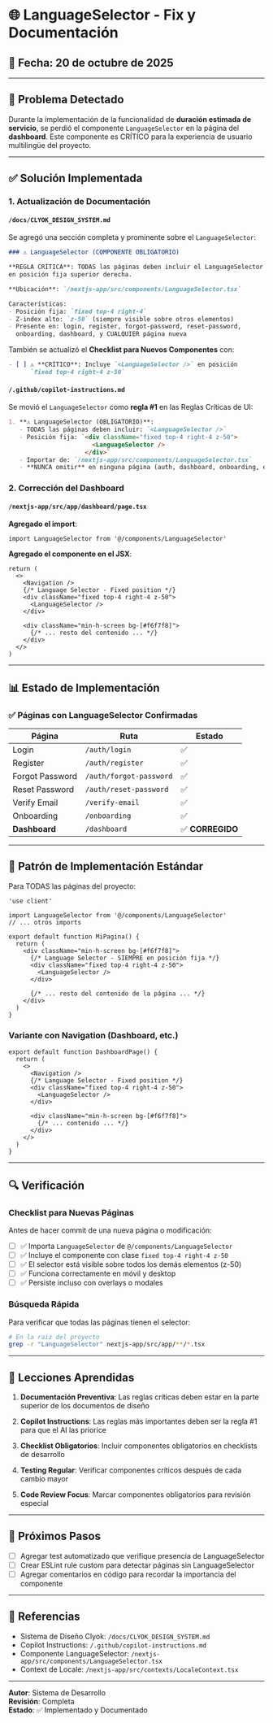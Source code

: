 # 🌐 LanguageSelector - Fix y Documentación

## 📅 Fecha: 20 de octubre de 2025

---

## 🎯 Problema Detectado

Durante la implementación de la funcionalidad de **duración estimada de servicio**, se perdió el componente `LanguageSelector` en la página del **dashboard**. Este componente es CRÍTICO para la experiencia de usuario multilingüe del proyecto.

---

## ✅ Solución Implementada

### 1. **Actualización de Documentación**

#### `/docs/CLYOK_DESIGN_SYSTEM.md`

Se agregó una sección completa y prominente sobre el `LanguageSelector`:

```markdown
### ⚠️ LanguageSelector (COMPONENTE OBLIGATORIO)

**REGLA CRÍTICA**: TODAS las páginas deben incluir el LanguageSelector 
en posición fija superior derecha.

**Ubicación**: `/nextjs-app/src/components/LanguageSelector.tsx`

Características:
- Posición fija: `fixed top-4 right-4`
- Z-index alto: `z-50` (siempre visible sobre otros elementos)
- Presente en: login, register, forgot-password, reset-password, 
  onboarding, dashboard, y CUALQUIER página nueva
```

También se actualizó el **Checklist para Nuevos Componentes** con:
```markdown
- [ ] ⚠️ **CRÍTICO**: Incluye `<LanguageSelector />` en posición 
      `fixed top-4 right-4 z-50`
```

#### `/.github/copilot-instructions.md`

Se movió el `LanguageSelector` como **regla #1** en las Reglas Críticas de UI:

```markdown
1. **⚠️ LanguageSelector (OBLIGATORIO)**:
   - TODAS las páginas deben incluir: `<LanguageSelector />`
   - Posición fija: `<div className="fixed top-4 right-4 z-50">
                       <LanguageSelector />
                     </div>`
   - Importar de: `/nextjs-app/src/components/LanguageSelector.tsx`
   - **NUNCA omitir** en ninguna página (auth, dashboard, onboarding, etc.)
```

### 2. **Corrección del Dashboard**

#### `/nextjs-app/src/app/dashboard/page.tsx`

**Agregado el import**:
```tsx
import LanguageSelector from '@/components/LanguageSelector'
```

**Agregado el componente en el JSX**:
```tsx
return (
  <>
    <Navigation />
    {/* Language Selector - Fixed position */}
    <div className="fixed top-4 right-4 z-50">
      <LanguageSelector />
    </div>
    
    <div className="min-h-screen bg-[#f6f7f8]">
      {/* ... resto del contenido ... */}
    </div>
  </>
)
```

---

## 📊 Estado de Implementación

### ✅ Páginas con LanguageSelector Confirmadas

| Página | Ruta | Estado |
|--------|------|--------|
| Login | `/auth/login` | ✅ |
| Register | `/auth/register` | ✅ |
| Forgot Password | `/auth/forgot-password` | ✅ |
| Reset Password | `/auth/reset-password` | ✅ |
| Verify Email | `/verify-email` | ✅ |
| Onboarding | `/onboarding` | ✅ |
| **Dashboard** | `/dashboard` | ✅ **CORREGIDO** |

---

## 🎨 Patrón de Implementación Estándar

Para TODAS las páginas del proyecto:

```tsx
'use client'

import LanguageSelector from '@/components/LanguageSelector'
// ... otros imports

export default function MiPagina() {
  return (
    <div className="min-h-screen bg-[#f6f7f8]">
      {/* Language Selector - SIEMPRE en posición fija */}
      <div className="fixed top-4 right-4 z-50">
        <LanguageSelector />
      </div>
      
      {/* ... resto del contenido de la página ... */}
    </div>
  )
}
```

### Variante con Navigation (Dashboard, etc.)

```tsx
export default function DashboardPage() {
  return (
    <>
      <Navigation />
      {/* Language Selector - Fixed position */}
      <div className="fixed top-4 right-4 z-50">
        <LanguageSelector />
      </div>
      
      <div className="min-h-screen bg-[#f6f7f8]">
        {/* ... contenido ... */}
      </div>
    </>
  )
}
```

---

## 🔍 Verificación

### Checklist para Nuevas Páginas

Antes de hacer commit de una nueva página o modificación:

- [ ] ✅ Importa `LanguageSelector` de `@/components/LanguageSelector`
- [ ] ✅ Incluye el componente con clase `fixed top-4 right-4 z-50`
- [ ] ✅ El selector está visible sobre todos los demás elementos (z-50)
- [ ] ✅ Funciona correctamente en móvil y desktop
- [ ] ✅ Persiste incluso con overlays o modales

### Búsqueda Rápida

Para verificar que todas las páginas tienen el selector:

```bash
# En la raíz del proyecto
grep -r "LanguageSelector" nextjs-app/src/app/**/*.tsx
```

---

## 🚨 Lecciones Aprendidas

1. **Documentación Preventiva**: Las reglas críticas deben estar en la parte superior de los documentos de diseño

2. **Copilot Instructions**: Las reglas más importantes deben ser la regla #1 para que el AI las priorice

3. **Checklist Obligatorios**: Incluir componentes obligatorios en checklists de desarrollo

4. **Testing Regular**: Verificar componentes críticos después de cada cambio mayor

5. **Code Review Focus**: Marcar componentes obligatorios para revisión especial

---

## 📝 Próximos Pasos

- [ ] Agregar test automatizado que verifique presencia de LanguageSelector
- [ ] Crear ESLint rule custom para detectar páginas sin LanguageSelector
- [ ] Agregar comentarios en código para recordar la importancia del componente

---

## 🔗 Referencias

- Sistema de Diseño Clyok: `/docs/CLYOK_DESIGN_SYSTEM.md`
- Copilot Instructions: `/.github/copilot-instructions.md`
- Componente LanguageSelector: `/nextjs-app/src/components/LanguageSelector.tsx`
- Context de Locale: `/nextjs-app/src/contexts/LocaleContext.tsx`

---

**Autor**: Sistema de Desarrollo  
**Revisión**: Completa  
**Estado**: ✅ Implementado y Documentado
